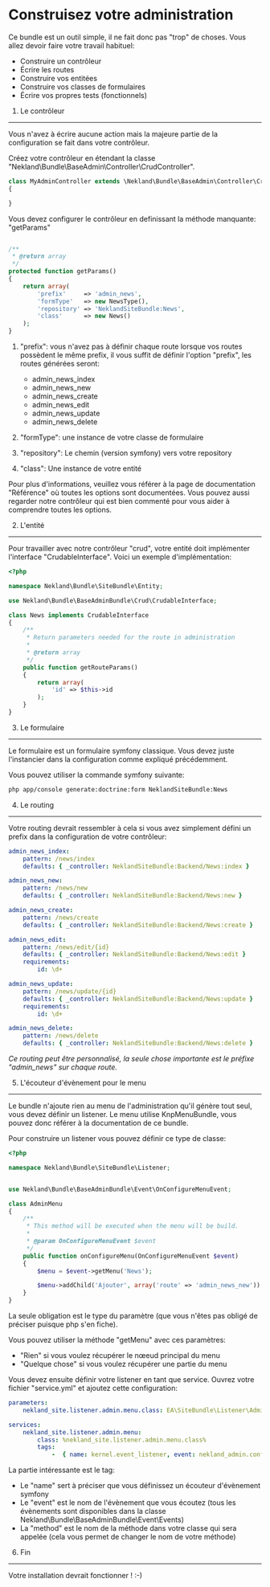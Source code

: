 Construisez votre administration
================================

Ce bundle est un outil simple, il ne fait donc pas "trop" de choses. Vous allez devoir faire votre travail habituel:

*  Construire un contrôleur
*  Écrire les routes
*  Construire vos entitées
*  Construire vos classes de formulaires
*  Écrire vos propres tests (fonctionnels)

1) Le contrôleur
-----------------

Vous n'avez à écrire aucune action mais la majeure partie de la configuration se fait dans votre contrôleur.

Créez votre contrôleur en étendant la classe "Nekland\Bundle\BaseAdmin\Controller\CrudController".

```PHP
class MyAdminController extends \Nekland\Bundle\BaseAdmin\Controller\CrudController
{

}
```

Vous devez configurer le contrôleur en definissant la méthode manquante: "getParams"

```PHP

/**
 * @return array
 */
protected function getParams()
{
    return array(
        'prefix'     => 'admin_news',
        'formType'   => new NewsType(),
        'repository' => 'NeklandSiteBundle:News',
        'class'      => new News()
    );
}
```

1. "prefix": vous n'avez pas à définir chaque route lorsque vos routes possèdent le même prefix,
   il vous suffit de définir l'option "prefix", les routes générées seront:
   *  admin_news_index
   *  admin_news_new
   *  admin_news_create
   *  admin_news_edit
   *  admin_news_update
   *  admin_news_delete

2. "formType": une instance de votre classe de formulaire
3. "repository": Le chemin (version symfony) vers votre repository
4. "class": Une instance de votre entité

Pour plus d'informations, veuillez vous référer à la page de documentation "Référence" où toutes les options sont
documentées. Vous pouvez aussi regarder notre contrôleur qui est bien commenté pour vous aider à comprendre toutes les
options.


2) L'entité
-----------

Pour travailler avec notre contrôleur "crud", votre entité doit implémenter l'interface "CrudableInterface". Voici
un exemple d'implémentation:

```PHP
<?php

namespace Nekland\Bundle\SiteBundle\Entity;

use Nekland\Bundle\BaseAdminBundle\Crud\CrudableInterface;

class News implements CrudableInterface
{
    /**
     * Return parameters needed for the route in administration
     *
     * @return array
     */
    public function getRouteParams()
    {
        return array(
            'id' => $this->id
        );
    }
}
```

3) Le formulaire
----------------

Le formulaire est un formulaire symfony classique. Vous devez juste l'instancier dans la configuration comme expliqué
précédemment.

Vous pouvez utiliser la commande symfony suivante:

```BASH
php app/console generate:doctrine:form NeklandSiteBundle:News
```

4) Le routing
-------------

Votre routing devrait ressembler à cela si vous avez simplement défini un prefix dans la configuration de
votre contrôleur:

```YAML
admin_news_index:
    pattern: /news/index
    defaults: { _controller: NeklandSiteBundle:Backend/News:index }

admin_news_new:
    pattern: /news/new
    defaults: { _controller: NeklandSiteBundle:Backend/News:new }

admin_news_create:
    pattern: /news/create
    defaults: { _controller: NeklandSiteBundle:Backend/News:create }

admin_news_edit:
    pattern: /news/edit/{id}
    defaults: { _controller: NeklandSiteBundle:Backend/News:edit }
    requirements:
        id: \d+

admin_news_update:
    pattern: /news/update/{id}
    defaults: { _controller: NeklandSiteBundle:Backend/News:update }
    requirements:
        id: \d+

admin_news_delete:
    pattern: /news/delete
    defaults: { _controller: NeklandSiteBundle:Backend/News:delete }
```

*Ce routing peut être personnalisé, la seule chose importante est le préfixe "admin_news" sur chaque route.*

5) L'écouteur d'évènement pour le menu
--------------------------------------

Le bundle n'ajoute rien au menu de l'administration qu'il génère tout seul, vous devez définir un listener. Le menu
utilise KnpMenuBundle, vous pouvez donc référer à la documentation de ce bundle.

Pour construire un listener vous pouvez définir ce type de classe:

```PHP
<?php

namespace Nekland\Bundle\SiteBundle\Listener;


use Nekland\Bundle\BaseAdminBundle\Event\OnConfigureMenuEvent;

class AdminMenu
{
    /**
     * This method will be executed when the menu will be build.
     *
     * @param OnConfigureMenuEvent $event
     */
    public function onConfigureMenu(OnConfigureMenuEvent $event)
    {
        $menu = $event->getMenu('News');

        $menu->addChild('Ajouter', array('route' => 'admin_news_new'));
    }
}
```

La seule obligation est le type du paramètre (que vous n'êtes pas obligé de préciser puisque php s'en fiche).

Vous pouvez utiliser la méthode "getMenu" avec ces paramètres:

*  "Rien" si vous voulez récupérer le nœeud principal du menu
*  "Quelque chose" si vous voulez récupérer une partie du menu

Vous devez ensuite définir votre listener en tant que service. Ouvrez votre fichier "service.yml" et ajoutez cette
configuration:

```YAML
parameters:
    nekland_site.listener.admin.menu.class: EA\SiteBundle\Listener\AdminMenu

services:
    nekland_site.listener.admin.menu:
        class: %nekland_site.listener.admin.menu.class%
        tags:
            -  { name: kernel.event_listener, event: nekland_admin.configure.menu, method: onConfigureMenu  }
```

La partie intéressante est le tag:

*  Le "name" sert à préciser que vous définissez un écouteur d'évènement symfony
*  Le "event" est le nom de l'évènement que vous écoutez (tous les évènements sont disponibles dans la classe Nekland\Bundle\BaseAdminBundle\Event\Events)
*  La "method" est le nom de la méthode dans votre classe qui sera appelée (cela vous permet de changer le nom de votre méthode)


6) Fin
------

Votre installation devrait fonctionner ! :-)
